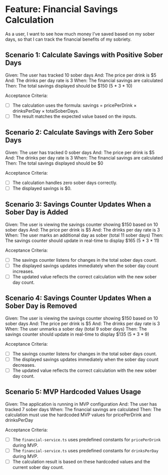 # Feature: Financial Savings Calculation

As a user, I want to see how much money I've saved based on my sober days,
so that I can track the financial benefits of my sobriety.

## Scenario 1: Calculate Savings with Positive Sober Days
Given: The user has tracked 10 sober days
And: The price per drink is $5
And: The drinks per day rate is 3
When: The financial savings are calculated
Then: The total savings displayed should be $150 (5 * 3 * 10)

Acceptance Criteria:
- [ ] The calculation uses the formula: savings = pricePerDrink × drinksPerDay × totalSoberDays.
- [ ] The result matches the expected value based on the inputs.

## Scenario 2: Calculate Savings with Zero Sober Days
Given: The user has tracked 0 sober days
And: The price per drink is $5
And: The drinks per day rate is 3
When: The financial savings are calculated
Then: The total savings displayed should be $0

Acceptance Criteria:
- [ ] The calculation handles zero sober days correctly.
- [ ] The displayed savings is $0.

## Scenario 3: Savings Counter Updates When a Sober Day is Added
Given: The user is viewing the savings counter showing $150 based on 10 sober days
And: The price per drink is $5
And: The drinks per day rate is 3
When: The user marks an additional day as sober (total 11 sober days)
Then: The savings counter should update in real-time to display $165 (5 * 3 * 11)

Acceptance Criteria:
- [ ] The savings counter listens for changes in the total sober days count.
- [ ] The displayed savings updates immediately when the sober day count increases.
- [ ] The updated value reflects the correct calculation with the new sober day count.

## Scenario 4: Savings Counter Updates When a Sober Day is Removed
Given: The user is viewing the savings counter showing $150 based on 10 sober days
And: The price per drink is $5
And: The drinks per day rate is 3
When: The user unmarks a sober day (total 9 sober days)
Then: The savings counter should update in real-time to display $135 (5 * 3 * 9)

Acceptance Criteria:
- [ ] The savings counter listens for changes in the total sober days count.
- [ ] The displayed savings updates immediately when the sober day count decreases.
- [ ] The updated value reflects the correct calculation with the new sober day count.

## Scenario 5: MVP Hardcoded Values Usage
Given: The application is running in MVP configuration
And: The user has tracked 7 sober days
When: The financial savings are calculated
Then: The calculation must use the hardcoded MVP values for pricePerDrink and drinksPerDay

Acceptance Criteria:
- [ ] The `financial-service.ts` uses predefined constants for `pricePerDrink` during MVP.
- [ ] The `financial-service.ts` uses predefined constants for `drinksPerDay` during MVP.
- [ ] The calculation result is based on these hardcoded values and the current sober day count.